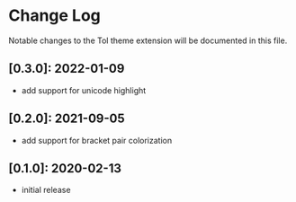 # Change Log

Notable changes to the Tol theme extension will be documented in this file.

## **[0.3.0]:** 2022-01-09

- add support for unicode highlight

## **[0.2.0]:** 2021-09-05

- add support for bracket pair colorization

## **[0.1.0]:** 2020-02-13

- initial release
